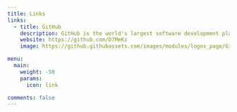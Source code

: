 ```yaml
---
title: Links
links:
  - title: GitHub
    description: GitHub is the world's largest software development platform.
    website: https://github.com/D7MeKz
    image: https://github.githubassets.com/images/modules/logos_page/GitHub-Mark.png

menu:
  main:
    weight: -50
    params:
      icon: link

comments: false
---
```

